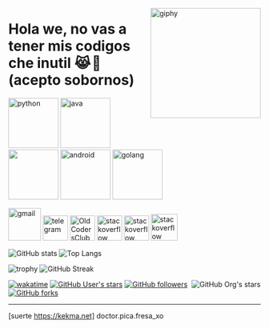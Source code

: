 <!--suppress HtmlDeprecatedAttribute -->
[<img align='right' src="https://makesweet.com/f/b/1/c/b1cc0b23-5e15-4eb4-83fb-611af3475dd7.gif" width="220" alt="giphy">](https://t.me/voko_aleksey)



# Hola we, no vas a tener mis codigos che inutil 😹 🤌(acepto sobornos)



[<img src="https://i.pinimg.com/originals/e6/c5/b8/e6c5b879bfa5b03a4c08c25aff132d02.gif" alt="python" width="100">](https://docs.python.org/3/library/index.html)
[<img src="https://i.pinimg.com/564x/ef/45/24/ef4524f4560e702209a0bc0b77ab40b5.jpg" alt="java" width="100">](https://docs.oracle.com/en/java/)
[<img src="https://i.pinimg.com/564x/d8/05/b8/d805b858741e484e928ef19f062b0cc8.jpg" width="100">](https://kotlinlang.org/docs/home.html)
[<img src="https://i.pinimg.com/564x/3d/77/bd/3d77bd2e875a70874a6dfd9845ff9f93.jpg" alt="android" width="100">](https://developer.android.com/reference)
[<img src="https://i.pinimg.com/564x/18/c1/97/18c197def1ced1e87b7c95c630a113d0.jpg" alt="golang" width="100">](https://golang.org/doc/)



[<img src="https://i.pinimg.com/originals/ec/1c/7a/ec1c7a4b336fcb0720cf9002bafdcb26.gif" alt="gmail" width="65">](mailto:voko.aleksey@gmail.com)
[<img src="https://i.pinimg.com/564x/39/ad/39/39ad39302b0ffe1d772deac6b14e7e98.jpg" alt="telegram" width="50">](https://t.me/voko_aleksey)
[<img src="https://i.pinimg.com/564x/3d/4b/7c/3d4b7c98faebf73f92c5b59871565e9a.jpg" alt="OldCodersClub" width="50">](https://t.me/oldcodersclub)
[<img src="https://i.pinimg.com/originals/93/58/f8/9358f84e21a2926a3ca93fa3c76be0da.gif" alt="stackoverflow" width="50">](https://ru.stackoverflow.com/users/371584/aleksey-voko)
[<img src="https://i.pinimg.com/474x/7d/13/ea/7d13ea46d45c1f7797099e99eb0688b9.jpg" alt="stackoverflow" width="50">](https://stackoverflow.com/users/13531449/aleksey-voko)
[<img src="https://image.winudf.com/v2/image1/cnUuaGFicmFoYWJyX2ljb25fMTU1NTE2NzQwMF8wMTQ/icon.png?w=&fakeurl=1" alt="stackoverflow" width="53">](https://freelance.habr.com/freelancers/Voko_Aleksey)



![GitHub stats](https://github-readme-stats.vercel.app/api?username=Aleksey-Voko&theme=gotham&show_icons=true&count_private=true&hide_title=true&hide_border=true)
![Top Langs](https://i.pinimg.com/564x/b3/da/79/b3da7921834773fab168b5f7435b2154.jpg)


![trophy](https://github-profile-trophy.vercel.app/?username=Aleksey-Voko&theme=onestar&no-frame=true&column=3&row=2)
![GitHub Streak](http://github-readme-streak-stats.herokuapp.com?user=Aleksey-Voko&theme=gotham&hide_border=true&date_format=M%20j%5B%2C%20Y%5D)


[<img alt="GitHub Org's stars" src="https://img.shields.io/github/stars/OldCodersClub?label=OldCodersClub%27s%20Stars&logoColor=red&style=social" align="right">](https://github.com/OldCodersClub/faq)

[![wakatime](https://wakatime.com/badge/user/8cc8aa38-4041-409b-9d27-a85e5b897ad4.svg?style=social)](https://wakatime.com/@8cc8aa38-4041-409b-9d27-a85e5b897ad4)
[<img alt="GitHub User's stars" src="https://img.shields.io/github/stars/Aleksey-Voko?affiliations=OWNER%2CCOLLABORATOR%2CORGANIZATION_MEMBER&label=Total%20user%20stars%20in%20all%20repo&logoColor=red&style=social">](https://github.com/Aleksey-Voko?tab=repositories&q=&type=&language=&sort=stargazers)
[<img alt="GitHub followers" src="https://img.shields.io/github/followers/Aleksey-Voko?&logoColor=red&style=social">](https://github.com/Aleksey-Voko?tab=followers)
[<img alt="GitHub forks" src="https://img.shields.io/github/forks/Aleksey-Voko/TranslatorSelenium?logoColor=red&style=social">](https://github.com/Aleksey-Voko/TranslatorSelenium/network/members)

------


[suerte https://kekma.net]
doctor.pica.fresa_xo
